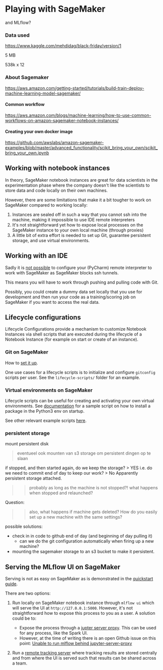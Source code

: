 # Playing with SageMaker

and MLflow?

### Data used

https://www.kaggle.com/mehdidag/black-friday/version/1

5 MB

538k x 12


### About Sagemaker

https://aws.amazon.com/getting-started/tutorials/build-train-deploy-machine-learning-model-sagemaker/

#### Common workflow

https://aws.amazon.com/blogs/machine-learning/how-to-use-common-workflows-on-amazon-sagemaker-notebook-instances/

#### Creating your own docker image

https://github.com/awslabs/amazon-sagemaker-examples/blob/master/advanced_functionality/scikit_bring_your_own/scikit_bring_your_own.ipynb

## Working with notebook instances

In theory, SageMaker notebook instances are great for data scientists in
the experimentation phase where the company doesn't like the scientists
to store data and code locally on their own machines.

However, there are some limitations that make it a bit tougher to work
 on SageMaker compared to working locally:
1. Instances are sealed off in such a way that you cannot ssh
into the machine, making it impossible to use IDE remote interpreters
2. It's not straightforward yet how to expose local processes on the
SageMaker instance to your own local machine (through proxies)
3. A little bit of extra effort is needed to set up Git, guarantee
persistent storage, and use virtual environments.


## Working with an IDE

Sadly it is [not possible](https://forums.aws.amazon.com/thread.jspa?messageID=865561&tstart=0)
to configure your (PyCharm) remote interpreter to work with SageMaker as
SageMaker blocks ssh tunnels.

This means you will have to work through pushing and pulling code with
Git.

Possibly, you could create a dummy data set locally that you use
for development and then run your code as a training/scoring job on
SageMaker if you want to access the real data.

## Lifecycle configurations

Lifecycle Configurations provide a mechanism to customize Notebook
Instances via shell scripts that are executed during the lifecycle of a
Notebook Instance (for example on start or create of an instance).

### Git on SageMaker

How to [set it up](https://docs.aws.amazon.com/sagemaker/latest/dg/nbi-git-repo.html).

One use cases for a lifecycle scripts is to initialize and configure
`gitconfig` scripts per user. See the `lifecycle-scripts/` folder for
an example.

### Virtual environments on SageMaker

Lifecycle scripts can be useful for creating and activating your own
virtual environments. See [documentation](https://docs.aws.amazon.com/sagemaker/latest/dg/notebook-lifecycle-config.html)
for a sample script on how to install a package in the Python3 env on
startup.

See other relevant example scripts
[here](https://github.com/aws-samples/amazon-sagemaker-notebook-instance-lifecycle-config-samples).

### persistent storage

mount persistent disk

> eventueel ook mounten van s3 storage om persistent dingen op te slaan

if stopped, and then started again, do we keep the storage? > YES
i.e. do we need to commit end of day to keep our work? > No
Apparently persistent storage attached.
>> probably as long as the machine is not stopped?! what happens when
stopped and relaunched?

Question:
>> also, what happens if machine gets deleted? How do you easily set up
a new machine with the same settings?

possible solutions:
- check in in code to github end of day (and beginning of day pulling it)
    - can we do the git configuration automatically when firing up a new machine?
- mounting the sagemaker storage to an s3 bucket to make it persistent.


## Serving the MLflow UI on SageMaker

Serving is not as easy on SageMaker as is demonstrated in the
[quickstart guide](https://mlflow.org/docs/latest/quickstart.html#).

There are two options:

1. Run locally on SageMaker notebook instance through `mlflow ui` which
will serve the UI at `http://127.0.0.1:5000`. However, it's not
straightforward how to expose this process to you as a user. A solution
could be to:
    - Expose the process through a [jupter server proxy](https://github.com/jupyterhub/jupyter-server-proxy).
    This can be used for any process, like the Spark UI.
    - However, at the time of writing there is an open Github issue on this point:
    [Unable to run mlflow behind jupyter-server-proxy](https://github.com/mlflow/mlflow/issues/1120)

2. Run a [remote tracking server](https://mlflow.org/docs/latest/tracking.html#tracking-server)
where tracking results are stored centrally and from where the UI
is served such that results can be shared across a team.
